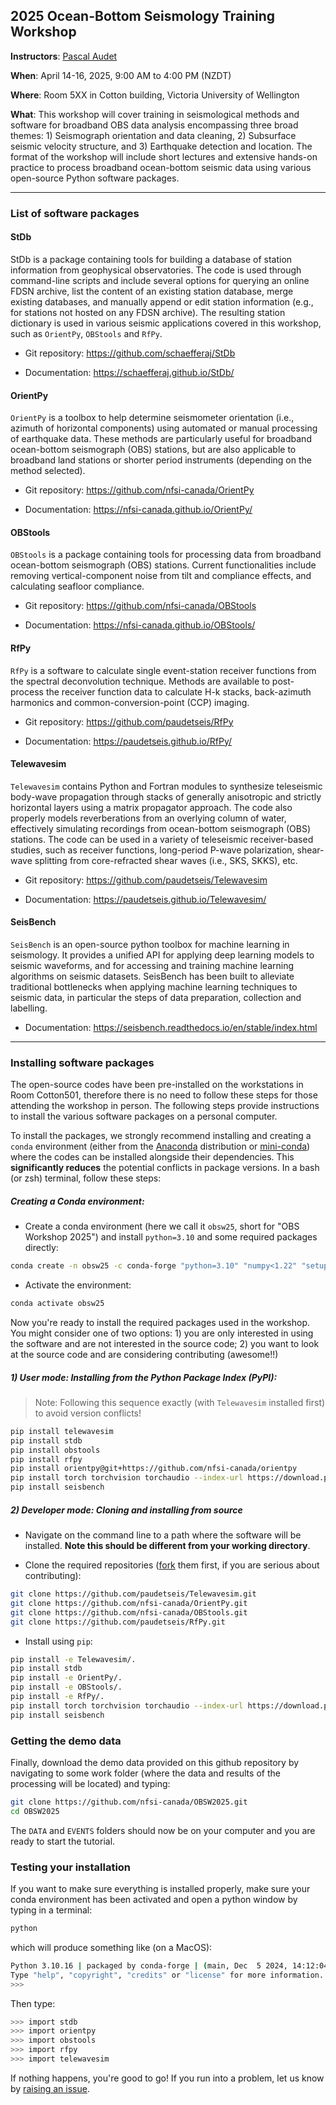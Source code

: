 ## 2025 Ocean-Bottom Seismology Training Workshop


**Instructors**: [Pascal Audet](https://www.uogeophysics.com/authors/admin/)

**When**: April 14-16, 2025, 9:00 AM to 4:00 PM (NZDT) 

**Where**: Room 5XX in Cotton building, Victoria University of Wellington

**What**: This workshop will cover training in seismological methods and software for broadband OBS data analysis encompassing three broad themes: 1) Seismograph orientation and data cleaning, 2) Subsurface seismic velocity structure, and 3) Earthquake detection and location. The format of the workshop will include short lectures and extensive hands-on practice to process broadband ocean-bottom seismic data using various open-source Python software packages.  

---

### List of software packages

#### StDb

StDb is a package containing tools for building a database of station information from geophysical observatories. The code is used through command-line scripts and include several options for querying an online FDSN archive, list the content of an existing station database, merge existing databases, and manually append or edit station information (e.g., for stations not hosted on any FDSN archive). The resulting station dictionary is used in various seismic applications covered in this workshop, such as `OrientPy`, `OBStools` and `RfPy`.

- Git repository: https://github.com/schaefferaj/StDb

- Documentation: https://schaefferaj.github.io/StDb/

#### OrientPy

`OrientPy` is a toolbox to help determine seismometer orientation (i.e., azimuth of horizontal components) using automated or manual processing of earthquake data. These methods are particularly useful for broadband ocean-bottom seismograph (OBS) stations, but are also applicable to broadband land stations or shorter period instruments (depending on the method selected). 

- Git repository: https://github.com/nfsi-canada/OrientPy

- Documentation: https://nfsi-canada.github.io/OrientPy/

#### OBStools

`OBStools` is a package containing tools for processing data from broadband ocean-bottom seismograph (OBS) stations. Current functionalities include removing vertical-component noise from tilt and compliance effects, and calculating seafloor compliance. 

- Git repository: https://github.com/nfsi-canada/OBStools

- Documentation: https://nfsi-canada.github.io/OBStools/

#### RfPy 

`RfPy` is a software to calculate single event-station receiver functions from the spectral deconvolution technique. Methods are available to post-process the receiver function data to calculate H-k stacks, back-azimuth harmonics and common-conversion-point (CCP) imaging. 

- Git repository: https://github.com/paudetseis/RfPy

- Documentation: https://paudetseis.github.io/RfPy/

#### Telewavesim

`Telewavesim` contains Python and Fortran modules to synthesize teleseismic body-wave propagation through stacks of generally anisotropic and strictly horizontal layers using a matrix propagator approach. The code also properly models reverberations from an overlying column of water, effectively simulating recordings from ocean-bottom seismograph (OBS) stations. The code can be used in a variety of teleseismic receiver-based studies, such as receiver functions, long-period P-wave polarization, shear-wave splitting from core-refracted shear waves (i.e., SKS, SKKS), etc. 

- Git repository: https://github.com/paudetseis/Telewavesim

- Documentation: https://paudetseis.github.io/Telewavesim/

#### SeisBench

`SeisBench` is an open-source python toolbox for machine learning in seismology. It provides a unified API for applying deep learning models to seismic waveforms, and for accessing and training machine learning algorithms on seismic datasets. SeisBench has been built to alleviate traditional bottlenecks when applying machine learning techniques to seismic data, in particular the steps of data preparation, collection and labelling.

- Documentation: https://seisbench.readthedocs.io/en/stable/index.html

---

### Installing software packages

The open-source codes have been pre-installed on the workstations in Room Cotton501, therefore there is no need to follow these steps for those attending the workshop in person. The following steps provide instructions to install the various software packages on a personal computer.

To install the packages, we strongly recommend installing and creating a `conda` environment (either from the [Anaconda](https://anaconda.org) distribution or [mini-conda](https://docs.conda.io/en/latest/miniconda.html)) where the codes can be installed alongside their dependencies. This **significantly reduces** the potential conflicts in package versions. In a bash (or zsh) terminal, follow these steps:

##### Creating a Conda environment:

- Create a conda environment (here we call it `obsw25`, short for "OBS Workshop 2025") and install `python=3.10` and some required packages directly:

```bash
conda create -n obsw25 -c conda-forge "python=3.10" "numpy<1.22" "setuptools=60" obspy fortran-compiler
```

- Activate the environment:

```bash
conda activate obsw25
```

Now you're ready to install the required packages used in the workshop. You might consider one of two options: 1) you are only interested in using the software and are not interested in the source code; 2) you want to look at the source code and are considering contributing (awesome!!)

##### 1) User mode: Installing from the Python Package Index (PyPI):

> Note: Following this sequence exactly (with `Telewavesim` installed first) to avoid version conflicts!

```bash
pip install telewavesim
pip install stdb
pip install obstools
pip install rfpy
pip install orientpy@git+https://github.com/nfsi-canada/orientpy
pip install torch torchvision torchaudio --index-url https://download.pytorch.org/whl/cpu
pip install seisbench
```

##### 2) Developer mode: Cloning and installing from source

- Navigate on the command line to a path where the software will be installed. **Note this should be different from your working directory**.

- Clone the required repositories ([fork](https://docs.github.com/en/github/getting-started-with-github/fork-a-repo) them first, if you are serious about contributing):

```bash
git clone https://github.com/paudetseis/Telewavesim.git
git clone https://github.com/nfsi-canada/OrientPy.git
git clone https://github.com/nfsi-canada/OBStools.git
git clone https://github.com/paudetseis/RfPy.git
```

- Install using `pip`:

```bash
pip install -e Telewavesim/.
pip install stdb
pip install -e OrientPy/.
pip install -e OBStools/.
pip install -e RfPy/.
pip install torch torchvision torchaudio --index-url https://download.pytorch.org/whl/cpu
pip install seisbench
```

### Getting the demo data

Finally, download the demo data provided on this github repository by navigating to some work folder (where the data and results of the processing will be located) and typing:

```bash
git clone https://github.com/nfsi-canada/OBSW2025.git
cd OBSW2025
```

The `DATA` and `EVENTS` folders should now be on your computer and you are ready to start the tutorial.

### Testing your installation

If you want to make sure everything is installed properly, make sure your conda environment has been activated and open a python window by typing in a terminal:

```bash
python
```

which will produce something like (on a MacOS):

```bash
Python 3.10.16 | packaged by conda-forge | (main, Dec  5 2024, 14:12:04) [Clang 18.1.8 ] on darwin
Type "help", "copyright", "credits" or "license" for more information.
>>> 
```

Then type:

```bash
>>> import stdb
>>> import orientpy
>>> import obstools
>>> import rfpy
>>> import telewavesim
```

If nothing happens, you're good to go! If you run into a problem, let us know by [raising an issue](https://github.com/nfsi-canada/OBSW2025/issues). 

